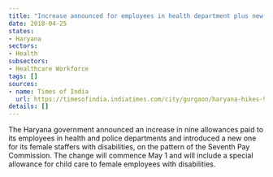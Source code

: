 ```yaml
---
title: "Increase announced for employees in health department plus new allowance for disabled female employees"
date: 2018-04-25
states:
- Haryana
sectors:
- Health
subsectors:
- Healthcare Workforce
tags: []
sources:
- name: Times of India
  url: https://timesofindia.indiatimes.com/city/gurgaon/haryana-hikes-9-allowances-introduces-1-for-employees/articleshow/63863566.cms
details: []
---
```


The Haryana government announced an increase in nine allowances paid to its employees in health and police departments and introduced a new one for its female staffers with disabilities, on the pattern of the Seventh Pay Commission. The change will commence May 1 and will include a special allowance for child care to female employees with disabilities.
